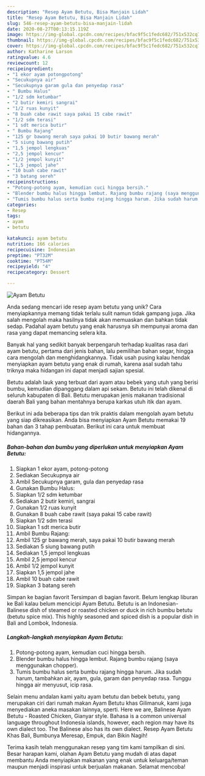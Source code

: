 ```yaml
---
description: "Resep Ayam Betutu, Bisa Manjain Lidah"
title: "Resep Ayam Betutu, Bisa Manjain Lidah"
slug: 546-resep-ayam-betutu-bisa-manjain-lidah
date: 2020-08-27T00:13:15.119Z
image: https://img-global.cpcdn.com/recipes/bfac9f5c1fedc682/751x532cq70/ayam-betutu-foto-resep-utama.jpg
thumbnail: https://img-global.cpcdn.com/recipes/bfac9f5c1fedc682/751x532cq70/ayam-betutu-foto-resep-utama.jpg
cover: https://img-global.cpcdn.com/recipes/bfac9f5c1fedc682/751x532cq70/ayam-betutu-foto-resep-utama.jpg
author: Katharine Larson
ratingvalue: 4.6
reviewcount: 12
recipeingredient:
- "1 ekor ayam potongpotong"
- "Secukupnya air"
- "Secukupnya garam gula dan penyedap rasa"
- " Bumbu Halus"
- "1/2 sdm ketumbar"
- "2 butir kemiri sangrai"
- "1/2 ruas kunyit"
- "8 buah cabe rawit saya pakai 15 cabe rawit"
- "1/2 sdm terasi"
- "1 sdt merica butir"
- " Bumbu Rajang"
- "125 gr bawang merah saya pakai 10 butir bawang merah"
- "5 siung bawang putih"
- "1,5 jempol lengkuas"
- "2,5 jempol kencur"
- "1/2 jempol kunyit"
- "1,5 jempol jahe"
- "10 buah cabe rawit"
- "3 batang sereh"
recipeinstructions:
- "Potong-potong ayam, kemudian cuci hingga bersih."
- "Blender bumbu halus hingga lembut. Rajang bumbu rajang (saya menggunakan chopper)."
- "Tumis bumbu halus serta bumbu rajang hingga harum. Jika sudah harum, tambahkan air, ayam, gula, garam dan penyedap rasa. Tunggu hingga air menyusut, icip rasa."
categories:
- Resep
tags:
- ayam
- betutu

katakunci: ayam betutu 
nutrition: 166 calories
recipecuisine: Indonesian
preptime: "PT32M"
cooktime: "PT54M"
recipeyield: "4"
recipecategory: Dessert

---
```



![Ayam Betutu](https://img-global.cpcdn.com/recipes/bfac9f5c1fedc682/751x532cq70/ayam-betutu-foto-resep-utama.jpg)

Anda sedang mencari ide resep ayam betutu yang unik? Cara menyiapkannya memang tidak terlalu sulit namun tidak gampang juga. Jika salah mengolah maka hasilnya tidak akan memuaskan dan bahkan tidak sedap. Padahal ayam betutu yang enak harusnya sih mempunyai aroma dan rasa yang dapat memancing selera kita.

Banyak hal yang sedikit banyak berpengaruh terhadap kualitas rasa dari ayam betutu, pertama dari jenis bahan, lalu pemilihan bahan segar, hingga cara mengolah dan menghidangkannya. Tidak usah pusing kalau hendak menyiapkan ayam betutu yang enak di rumah, karena asal sudah tahu triknya maka hidangan ini dapat menjadi sajian spesial.

Betutu adalah lauk yang terbuat dari ayam atau bebek yang utuh yang berisi bumbu, kemudian dipanggang dalam api sekam. Betutu ini telah dikenal di seluruh kabupaten di Bali. Betutu merupakan jenis makanan tradisional daerah Bali yang bahan mentahnya berupa karkas utuh itik dan ayam.


Berikut ini ada beberapa tips dan trik praktis dalam mengolah ayam betutu yang siap dikreasikan. Anda bisa menyiapkan Ayam Betutu memakai 19 bahan dan 3 tahap pembuatan. Berikut ini cara untuk membuat hidangannya.

<!--inarticleads1-->

##### Bahan-bahan dan bumbu yang diperlukan untuk menyiapkan Ayam Betutu:

1. Siapkan 1 ekor ayam, potong-potong
1. Sediakan Secukupnya air
1. Ambil Secukupnya garam, gula dan penyedap rasa
1. Gunakan  Bumbu Halus:
1. Siapkan 1/2 sdm ketumbar
1. Sediakan 2 butir kemiri, sangrai
1. Gunakan 1/2 ruas kunyit
1. Gunakan 8 buah cabe rawit (saya pakai 15 cabe rawit)
1. Siapkan 1/2 sdm terasi
1. Siapkan 1 sdt merica butir
1. Ambil  Bumbu Rajang:
1. Ambil 125 gr bawang merah, saya pakai 10 butir bawang merah
1. Sediakan 5 siung bawang putih
1. Sediakan 1,5 jempol lengkuas
1. Ambil 2,5 jempol kencur
1. Ambil 1/2 jempol kunyit
1. Siapkan 1,5 jempol jahe
1. Ambil 10 buah cabe rawit
1. Siapkan 3 batang sereh


Simpan ke bagian favorit Tersimpan di bagian favorit. Belum lengkap liburan ke Bali kalau belum mencicipi Ayam Betutu. Betutu is an Indonesian-Balinese dish of steamed or roasted chicken or duck in rich bumbu betutu (betutu spice mix). This highly seasoned and spiced dish is a popular dish in Bali and Lombok, Indonesia. 

<!--inarticleads2-->

##### Langkah-langkah menyiapkan Ayam Betutu:

1. Potong-potong ayam, kemudian cuci hingga bersih.
1. Blender bumbu halus hingga lembut. Rajang bumbu rajang (saya menggunakan chopper).
1. Tumis bumbu halus serta bumbu rajang hingga harum. Jika sudah harum, tambahkan air, ayam, gula, garam dan penyedap rasa. Tunggu hingga air menyusut, icip rasa.


Selain menu andalan kami yaitu ayam betutu dan bebek betutu, yang merupakan ciri dari rumah makan Ayam Betutu khas Gilimanuk, kami juga menyediakan aneka masakan lainnya, sperti. Here we are, Balinese Ayam Betutu - Roasted Chicken, Gianyar style. Bahasa is a common universal language throughout Indonesia islands, however, each region may have its own dialect too. The Balinese also has its own dialect. Resep Ayam Betutu Khas Bali, Bumbunya Meresap, Empuk, dan Bikin Nagih! 

Terima kasih telah menggunakan resep yang tim kami tampilkan di sini. Besar harapan kami, olahan Ayam Betutu yang mudah di atas dapat membantu Anda menyiapkan makanan yang enak untuk keluarga/teman maupun menjadi inspirasi untuk berjualan makanan. Selamat mencoba!
